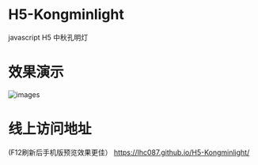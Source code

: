 # H5-Kongminlight
javascript H5 中秋孔明灯

# 效果演示
![images](https://github.com/LHC087/H5-Kongminlight/blob/master/image/sy/demo.gif)

# 线上访问地址
(F12刷新后手机版预览效果更佳）
https://lhc087.github.io/H5-Kongminlight/
